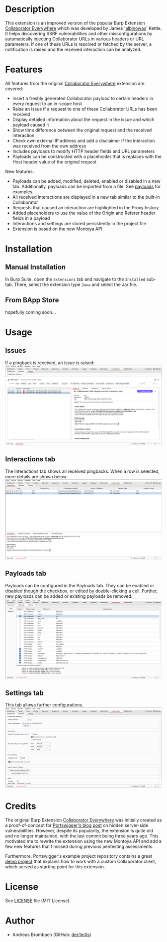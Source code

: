 # Description
This extension is an improved version of the popular Burp Extension [Collaborator Everywhere](https://github.com/portswigger/collaborator-everywhere) which was developed by James '[albinowax](https://github.com/albinowax)' Kettle. It helps discovering SSRF vulnerabilities and other misconfigurations by automatically injecting Collaborator URLs in various headers or URL parameters. If one of these URLs is resolved or fetched by the server, a notification is raised and the received interaction can be analyzed.

# Features
All features from the original [Collaborator Everywhere](https://github.com/portswigger/collaborator-everywhere) extension are covered:
- Insert a freshly generated Collaborator payload to certain headers in every request to an in-scope host
- Raise an issue if a request to one of these Collaborator URLs has been received
- Display detailed information about the request in the issue and which payload caused it
- Show time difference between the original request and the received interaction
- Check own external IP address and add a disclaimer if the interaction was received from the own address
- Includes payloads to modify HTTP header fields and URL parameters
- Payloads can be constructed with a placeholder that is replaces with the Host header value of the original request

New features:
- Payloads can be added, modified, deleted, enabled or disabled in a new tab. Additionally, payloads can be imported from a file. See [payloads](payloads) for examples.
- All received interactions are displayed in a new tab similar to the built-in Collaborator
- Requests that caused an interaction are highlighted in the Proxy history
- Added placeholders to use the value of the Origin and Referer header fields in a payload
- Interactions and settings are stored persistently in the project file
- Extension is based on the new Montoya API

# Installation
## Manual Installation
In Burp Suite, open the `Extensions` tab and navigate to the `Installed` sub-tab. There, select the extension type `Java` and select the Jar file.
## From BApp Store
hopefully coming soon...

# Usage
## Issues
If a pingback is received, an issue is raised:
![Issue overview](images/issues.png)

## Interactions tab
The Interactions tab shows all received pingbacks. When a row is selected, more details are shown below.
![Overview of the Interactions tab](images/interactions.png)

## Payloads tab
Payloads can be configured in the Payloads tab. They can be enabled or disabled though the checkbox, or edited by double-clicking a cell. Further, new payloads can be added or existing payloads be removed.
![Overview of the Payloads tab](images/payloads.png)

## Settings tab
This tab allows further configurations.
![Overview of the Settings tab](images/settings.png)

# Credits
The original Burp Extension [Collaborator Everywhere](https://github.com/portswigger/collaborator-everywhere) was initially created as a proof-of-concept for [Portswigger's blog post](https://portswigger.net/research/cracking-the-lens-targeting-https-hidden-attack-surface) on hidden server-side vulnerabilities. However, despite its popularity, the extension is quite old and no longer maintained, with the last commit being three years ago. This motivated me to rewrite the extension using the new Montoya API and add a few new features that I missed during previous pentesting assessments.

Furthermore, Portswigger's example project repository contains a great [demo project](https://github.com/PortSwigger/burp-extensions-montoya-api-examples/tree/main/collaborator) that explains how to work with a custom Collaborator client, which served as starting point for this extension.

# License
See [LICENSE](LICENSE) file (MIT License).

# Author
- Andreas Brombach (GitHub: [dec1m0s](https://github.com/dec1m0s))

